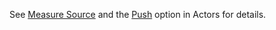 <!-- CapabilityStatement-MeasureSource-API-Push-intro.md {% comment %}
*****************************************************************************************
*                            WARNING: DO NOT EDIT THIS FILE                             *
*                                                                                       *
* This file is generated by SUSHI. Any edits you make to this file will be overwritten. *
*                                                                                       *
* To change the contents of this file, edit the original source file at:                *
* ig-data\input\includes\CapabilityStatement-MeasureSource-API-Push-intro.md            *
*****************************************************************************************
{% endcomment %} -->
See <a href='actors.html#measure-source'>Measure Source</a> and the <a href='actors.html#push-option'>Push</a> option in Actors for details.